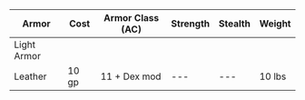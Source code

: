 | Armor | Cost | Armor Class (AC) | Strength | Stealth | Weight |
| --- | --- | --- | --- | --- | --- |
| Light Armor |
| Leather | 10 gp | 11 + Dex mod | --- | --- | 10 lbs |
